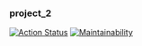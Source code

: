 ### project_2
[![Action Status](https://github.com/piafson/project_2/workflows/badge.svg)](https://github.com/piafson/project_2/actions)
[![Maintainability](https://api.codeclimate.com/v1/badges/d0fd4494b5dd19abdfb3/maintainability)](https://codeclimate.com/github/piafson/project_2/maintainability)
